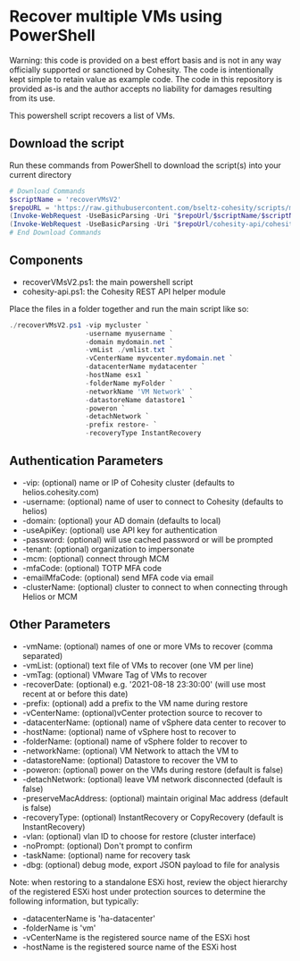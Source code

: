 # Recover multiple VMs using PowerShell

Warning: this code is provided on a best effort basis and is not in any way officially supported or sanctioned by Cohesity. The code is intentionally kept simple to retain value as example code. The code in this repository is provided as-is and the author accepts no liability for damages resulting from its use.

This powershell script recovers a list of VMs.

## Download the script

Run these commands from PowerShell to download the script(s) into your current directory

```powershell
# Download Commands
$scriptName = 'recoverVMsV2'
$repoURL = 'https://raw.githubusercontent.com/bseltz-cohesity/scripts/master/powershell'
(Invoke-WebRequest -UseBasicParsing -Uri "$repoUrl/$scriptName/$scriptName.ps1").content | Out-File "$scriptName.ps1"; (Get-Content "$scriptName.ps1") | Set-Content "$scriptName.ps1"
(Invoke-WebRequest -UseBasicParsing -Uri "$repoUrl/cohesity-api/cohesity-api.ps1").content | Out-File cohesity-api.ps1; (Get-Content cohesity-api.ps1) | Set-Content cohesity-api.ps1
# End Download Commands
```

## Components

* recoverVMsV2.ps1: the main powershell script
* cohesity-api.ps1: the Cohesity REST API helper module

Place the files in a folder together and run the main script like so:

```powershell
./recoverVMsV2.ps1 -vip mycluster `
                   -username myusername `
                   -domain mydomain.net `
                   -vmList ./vmlist.txt `
                   -vCenterName myvcenter.mydomain.net `
                   -datacenterName mydatacenter `
                   -hostName esx1 `
                   -folderName myFolder `
                   -networkName 'VM Network' `
                   -datastoreName datastore1 `
                   -poweron `
                   -detachNetwork `
                   -prefix restore- `
                   -recoveryType InstantRecovery
```

## Authentication Parameters

* -vip: (optional) name or IP of Cohesity cluster (defaults to helios.cohesity.com)
* -username: (optional) name of user to connect to Cohesity (defaults to helios)
* -domain: (optional) your AD domain (defaults to local)
* -useApiKey: (optional) use API key for authentication
* -password: (optional) will use cached password or will be prompted
* -tenant: (optional) organization to impersonate
* -mcm: (optional) connect through MCM
* -mfaCode: (optional) TOTP MFA code
* -emailMfaCode: (optional) send MFA code via email
* -clusterName: (optional) cluster to connect to when connecting through Helios or MCM

## Other Parameters

* -vmName: (optional) names of one or more VMs to recover (comma separated)
* -vmList: (optional) text file of VMs to recover (one VM per line)
* -vmTag: (optional) VMware Tag of VMs to recover
* -recoverDate: (optional) e.g. '2021-08-18 23:30:00' (will use most recent at or before this date)
* -prefix: (optional) add a prefix to the VM name during restore
* -vCenterName: (optional)vCenter protection source to recover to
* -datacenterName: (optional) name of vSphere data center to recover to
* -hostName: (optional) name of vSphere host to recover to
* -folderName: (optional) name of vSphere folder to recover to
* -networkName: (optional) VM Network to attach the VM to
* -datastoreName: (optional) Datastore to recover the VM to
* -poweron: (optional) power on the VMs during restore (default is false)
* -detachNetwork: (optional) leave VM network disconnected (default is false)
* -preserveMacAddress: (optional) maintain original Mac address (default is false)
* -recoveryType: (optional) InstantRecovery or CopyRecovery (default is InstantRecovery)
* -vlan: (optional) vlan ID to choose for restore (cluster interface)
* -noPrompt: (optional) Don't prompt to confirm
* -taskName: (optional) name for recovery task
* -dbg: (optional) debug mode, export JSON payload to file for analysis

Note: when restoring to a standalone ESXi host, review the object hierarchy of the registered ESXi host under protection sources to determine the following information, but typically:

* -datacenterName is 'ha-datacenter'
* -folderName is 'vm'
* -vCenterName is the registered source name of the ESXi host
* -hostName is the registered source name of the ESXi host
